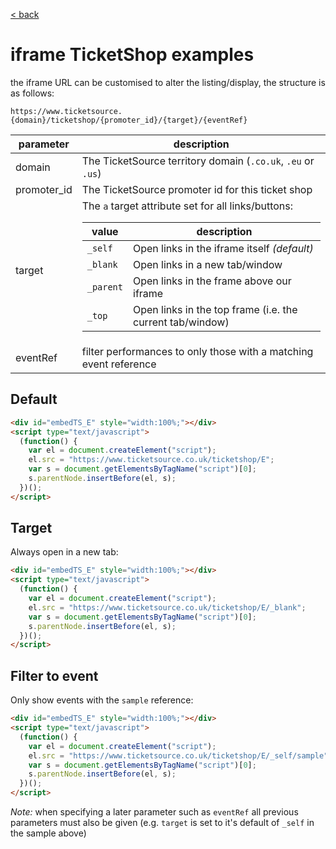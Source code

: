 [< back](../)

# iframe TicketShop examples

the iframe URL can be customised to alter the listing/display, the structure is as follows:

```
https://www.ticketsource.{domain}/ticketshop/{promoter_id}/{target}/{eventRef}
```

<table>
    <thead>
        <tr>
            <th>parameter</th>
            <th>description</th>
        </tr>
    </thead>
    <tbody>
        <tr>
            <td>domain</td>
            <td>The TicketSource territory domain (<code>.co.uk</code>, <code>.eu</code> or <code>.us</code>)</td>
        </tr>
        <tr>
            <td>promoter_id</td>
            <td>The TicketSource promoter id for this ticket shop</td>
        </tr>
        <tr>
            <td>target</td>
            <td>
                The <code>a</code> target attribute set for all links/buttons:
                <table>
                    <thead>
                        <tr>
                            <th>value</th>
                            <th>description</th>
                        </tr>
                    </thead>
                    <tbody>
                        <tr>
                            <td><code>_self</code></td>
                            <td>Open links in the iframe itself <em>(default)</em></td>
                        </tr>
                        <tr>
                            <td><code>_blank</code></td>
                            <td>Open links in a new tab/window</td>
                        </tr>
                        <tr>
                            <td><code>_parent</code></td>
                            <td>Open links in the frame above our iframe</td>
                        </tr>
                        <tr>
                            <td><code>_top</code></td>
                            <td>Open links in the top frame (i.e. the current tab/window)</td>
                        </tr>
                    </tbody>
                </table>
            </td>
        </tr>
        <tr>
            <td>eventRef</td>
            <td>filter performances to only those with a matching event reference</td>
        </tr>
    </tbody>
</table>

## Default

```html
<div id="embedTS_E" style="width:100%;"></div>
<script type="text/javascript">
  (function() {
    var el = document.createElement("script");
    el.src = "https://www.ticketsource.co.uk/ticketshop/E";
    var s = document.getElementsByTagName("script")[0];
    s.parentNode.insertBefore(el, s);
  })();
</script>
```

## Target

Always open in a new tab:

```html
<div id="embedTS_E" style="width:100%;"></div>
<script type="text/javascript">
  (function() {
    var el = document.createElement("script");
    el.src = "https://www.ticketsource.co.uk/ticketshop/E/_blank";
    var s = document.getElementsByTagName("script")[0];
    s.parentNode.insertBefore(el, s);
  })();
</script>
```

## Filter to event

Only show events with the `sample` reference:

```html
<div id="embedTS_E" style="width:100%;"></div>
<script type="text/javascript">
  (function() {
    var el = document.createElement("script");
    el.src = "https://www.ticketsource.co.uk/ticketshop/E/_self/sample";
    var s = document.getElementsByTagName("script")[0];
    s.parentNode.insertBefore(el, s);
  })();
</script>
```

*Note:* when specifying a later parameter such as `eventRef` all previous parameters must also be given (e.g. `target` is set to it's default of `_self` in the sample above)
